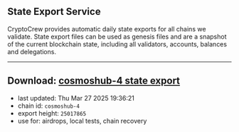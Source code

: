 ## State Export Service
CryptoCrew provides automatic daily state exports for all chains we validate. State export files can be used as genesis files and are a snapshot of the current blockchain state, including all validators, accounts, balances and delegations.

---
**Download: [cosmoshub-4 state export](https://dl-eu2.ccvalidators.com/SERVICE/cosmoshub/cosmoshub-4_export_25017865.json)**
---

- last updated: Thu Mar 27 2025 19:36:21
- chain id: `cosmoshub-4`
- export height: `25017865`
- use for: airdrops, local tests, chain recovery
